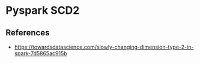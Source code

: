 # Pyspark SCD2



## References

- https://towardsdatascience.com/slowly-changing-dimension-type-2-in-spark-7d5865ac915b
